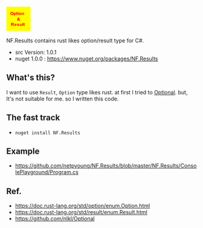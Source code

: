 ![NF.Results](https://raw.githubusercontent.com/netpyoung/NF.Results/master/icon/Icon.png)

NF.Results contains rust likes option/result type for C#.

* src Version: 1.0.1
* nuget 1.0.0 : https://www.nuget.org/packages/NF.Results

## What's this?
I want to use `Result`, `Option` type likes rust.
at first I tried to [Optional](https://github.com/nlkl/Optional).
but, It's not suitable for me. so I written this code.

## The fast track
* `nuget install NF.Results`

## Example
* https://github.com/netpyoung/NF.Results/blob/master/NF.Results/ConsolePlayground/Program.cs

## Ref.
* https://doc.rust-lang.org/std/option/enum.Option.html
* https://doc.rust-lang.org/std/result/enum.Result.html
* https://github.com/nlkl/Optional
